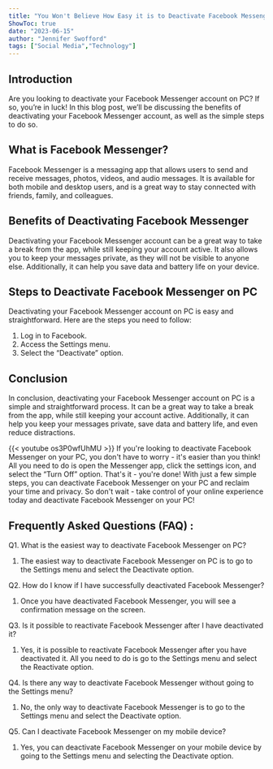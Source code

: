 ```yaml
---
title: "You Won't Believe How Easy it is to Deactivate Facebook Messenger on PC!"
ShowToc: true 
date: "2023-06-15"
author: "Jennifer Swofford" 
tags: ["Social Media","Technology"]
---
```

## Introduction

Are you looking to deactivate your Facebook Messenger account on PC? If so, you’re in luck! In this blog post, we’ll be discussing the benefits of deactivating your Facebook Messenger account, as well as the simple steps to do so. 

## What is Facebook Messenger?

Facebook Messenger is a messaging app that allows users to send and receive messages, photos, videos, and audio messages. It is available for both mobile and desktop users, and is a great way to stay connected with friends, family, and colleagues.

## Benefits of Deactivating Facebook Messenger

Deactivating your Facebook Messenger account can be a great way to take a break from the app, while still keeping your account active. It also allows you to keep your messages private, as they will not be visible to anyone else. Additionally, it can help you save data and battery life on your device.

## Steps to Deactivate Facebook Messenger on PC

Deactivating your Facebook Messenger account on PC is easy and straightforward. Here are the steps you need to follow:

1. Log in to Facebook.
2. Access the Settings menu.
3. Select the “Deactivate” option.

## Conclusion

In conclusion, deactivating your Facebook Messenger account on PC is a simple and straightforward process. It can be a great way to take a break from the app, while still keeping your account active. Additionally, it can help you keep your messages private, save data and battery life, and even reduce distractions.

{{< youtube os3P0wfUhMU >}} 
If you're looking to deactivate Facebook Messenger on your PC, you don't have to worry - it's easier than you think! All you need to do is open the Messenger app, click the settings icon, and select the “Turn Off” option. That's it - you're done! With just a few simple steps, you can deactivate Facebook Messenger on your PC and reclaim your time and privacy. So don't wait - take control of your online experience today and deactivate Facebook Messenger on your PC!

## Frequently Asked Questions (FAQ) :
Q1. What is the easiest way to deactivate Facebook Messenger on PC?
1. The easiest way to deactivate Facebook Messenger on PC is to go to the Settings menu and select the Deactivate option.

Q2. How do I know if I have successfully deactivated Facebook Messenger?
1. Once you have deactivated Facebook Messenger, you will see a confirmation message on the screen.

Q3. Is it possible to reactivate Facebook Messenger after I have deactivated it?
1. Yes, it is possible to reactivate Facebook Messenger after you have deactivated it. All you need to do is go to the Settings menu and select the Reactivate option.

Q4. Is there any way to deactivate Facebook Messenger without going to the Settings menu?
1. No, the only way to deactivate Facebook Messenger is to go to the Settings menu and select the Deactivate option.

Q5. Can I deactivate Facebook Messenger on my mobile device?
1. Yes, you can deactivate Facebook Messenger on your mobile device by going to the Settings menu and selecting the Deactivate option.


